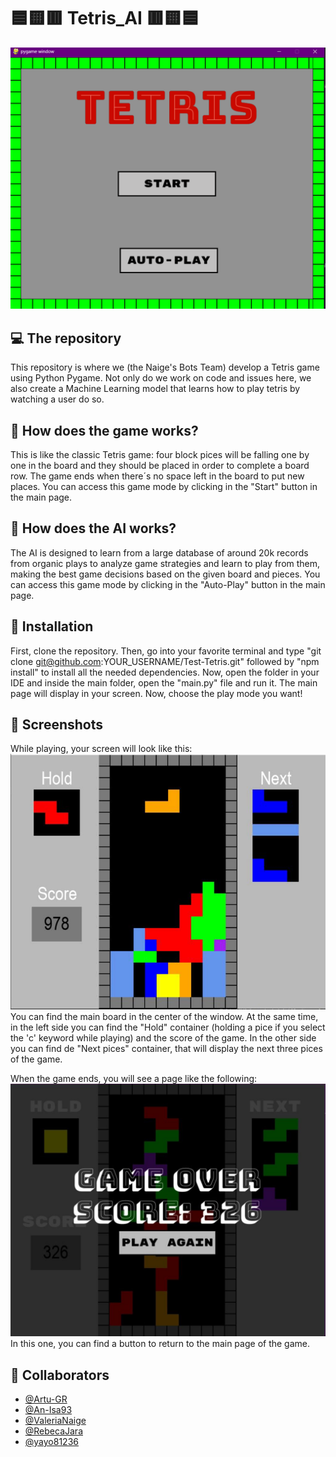 # 🟦🟨🟥 Tetris_AI 🟥🟨🟦
![](images/tetris.png)

## 💻 The repository
This repository is where we (the Naige's Bots Team) develop a Tetris game using Python Pygame. Not only do we work on code and issues here, we also create a Machine Learning model that learns how to play tetris by watching a user do so.

## 🎲 How does the game works?
This is like the classic Tetris game: four block pices will be falling one by one in the board and they should be placed in order to complete a board row. The game ends when there´s no space left in the board to put new places. You can access this game mode by clicking in the "Start" button in the main page.

## 🔮 How does the AI works?
The AI is designed to learn from a large database of around 20k records from organic plays to analyze game strategies and learn to play from them, making the best game decisions based on the given board and pieces. You can access this game mode by clicking in the "Auto-Play" button in the main page.

## 🚀 Installation
First, clone the repository. Then, go into your favorite terminal and type "git clone git@github.com:YOUR_USERNAME/Test-Tetris.git" followed by "npm install" to install all the needed dependencies.
Now, open the folder in your IDE and inside the main folder, open the "main.py" file and run it. The main page will display in your screen. Now, choose the play mode you want!

## 📸 Screenshots
While playing, your screen will look like this:
![](images/game_window.jpg)
You can find the main board in the center of the window. At the same time, in the left side you can find the "Hold" container (holding a pice if you select the 'c' keyword while playing) and the score of the game. In the other side you can find de "Next pices" container, that will display the next three pices of the game.

When the game ends, you will see a page like the following:
![](images/game_ended_window.jpg)
In this one, you can find a button to return to the main page of the game.

## 👥 Collaborators
- [@Artu-GR](https://github.com/Artu-GR)
- [@An-Isa93](https://github.com/An-Isa93)
- [@ValeriaNaige](https://github.com/ValeriaNaige)
- [@RebecaJara](https://github.com/RebecaJara)
- [@yayo81236](https://github.com/yayo81236)
